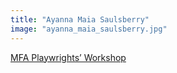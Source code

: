 ```yaml
---
title: "Ayanna Maia Saulsberry"
image: "ayanna_maia_saulsberry.jpg"
---
```


[MFA Playwrights’ Workshop](/programs/mfa-playwrights-workshop)